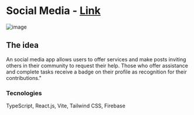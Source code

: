 # Social Media - <a href="https://lightlines.netlify.app/" target="_blank">Link</a>

![image](https://user-images.githubusercontent.com/113379725/221112689-3be9a7da-060d-40df-a839-db51e08bf063.png)

## The idea

An social media app allows users to offer services and make posts inviting others in their community to request their help. Those who offer assistance and complete tasks receive a badge on their profile as recognition for their contributions."

### Tecnologies

TypeScript, React.js, Vite, Tailwind CSS, Firebase


